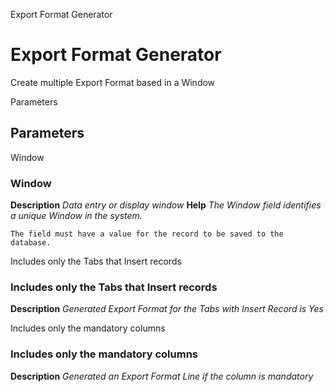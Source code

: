 
Export Format Generator
# Export Format Generator


Create multiple Export Format based in a Window

Parameters
## Parameters


Window
### Window

**Description**
 *Data entry or display window*
**Help**
 *The Window field identifies a unique Window in the system.*

```
The field must have a value for the record to be saved to the database.
```
Includes only the Tabs that Insert records
### Includes only the Tabs that Insert records

**Description**
 *Generated Export Format for the Tabs with Insert Record is Yes*

Includes only the mandatory columns
### Includes only the mandatory columns

**Description**
 *Generated an Export Format Line  if the column is mandatory*
